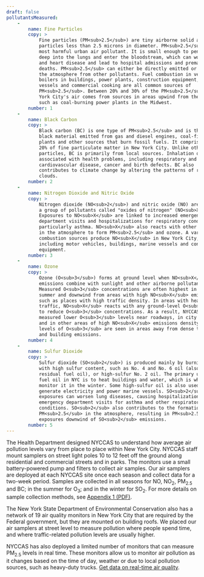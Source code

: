```yaml
---
draft: false
pollutantsMeasured:
    -
        name: Fine Particles
        copy: >
            Fine particles (PM<sub>2.5</sub>) are tiny airborne solid and liquid
            particles less than 2.5 microns in diameter. PM<sub>2.5</sub> is the
            most harmful urban air pollutant. It is small enough to penetrate
            deep into the lungs and enter the bloodstream, which can worsen lung
            and heart disease and lead to hospital admissions and premature
            deaths. PM<sub>2.5</sub> can either be directly emitted or formed in
            the atmosphere from other pollutants. Fuel combustion in vehicles,
            boilers in buildings, power plants, construction equipment, marine
            vessels and commercial cooking are all common sources of
            PM<sub>2.5</sub>. Between 20% and 30% of the PM<sub>2.5</sub> in New
            York City's air comes from sources in areas upwind from the city,
            such as coal-burning power plants in the Midwest.
        number: 1
    -
        name: Black Carbon
        copy: >
            Black carbon (BC) is one type of PM<sub>2.5</sub> and is the sooty
            black material emitted from gas and diesel engines, coal-fired power
            plants and other sources that burn fossil fuels. It comprises up to
            20% of fine particulate matter in New York City. Unlike other fine
            particles, BC is primarily from local sources. Inhalation of BC is
            associated with health problems, including respiratory and
            cardiovascular disease, cancer and birth defects. BC also
            contributes to climate change by altering the patterns of rain and
            clouds.
        number: 2
    -
        name: Nitrogen Dioxide and Nitric Oxide
        copy: >
            Nitrogen dioxide (NO<sub>2</sub>) and nitric oxide (NO) are part of
            a group of pollutants called "oxides of nitrogen" (NO<sub>X</sub>).
            Exposures to NO<sub>X</sub> are linked to increased emergency
            department visits and hospitalizations for respiratory conditions,
            particularly asthma. NO<sub>X</sub> also reacts with other compounds
            in the atmosphere to form PM<sub>2.5</sub> and ozone. A variety of
            combustion sources produce NO<sub>X</sub> in New York City,
            including motor vehicles, buildings, marine vessels and construction
            equipment.
        number: 3
    -
        name: Ozone
        copy: >
            Ozone (O<sub>3</sub>) forms at ground level when NO<sub>X</sub>
            emissions combine with sunlight and other airborne pollutants.
            Measured O<sub>3</sub> concentrations are often highest in the
            summer and downwind from areas with high NO<sub>X</sub> emissions,
            such as places with high traffic density. In areas with heavy
            traffic, NO<sub>X</sub> reacts with any ground-level O<sub>3</sub>
            to reduce O<sub>3</sub> concentrations. As a result, NYCCAS has
            measured lower O<sub>3</sub> levels near roadways, in city centers
            and in other areas of high NO<sub>X</sub> emissions density. Higher
            levels of O<sub>3</sub> are seen in areas away from dense traffic
            and building emissions.
        number: 4
    -
        name: Sulfur Dioxide
        copy: >
            Sulfur dioxide (SO<sub>2</sub>) is produced mainly by burning oils
            with high sulfur content, such as No. 4 and No. 6 oil (also known as
            residual fuel oil), or high-sulfur No. 2 oil. The primary use of
            fuel oil in NYC is to heat buildings and water, which is why we only
            monitor it in the winter. Some high-sulfur oil is also used to
            generate electricity and power marine vessels. SO<sub>2</sub>
            exposures can worsen lung diseases, causing hospitalizations and
            emergency department visits for asthma and other respiratory
            conditions. SO<sub>2</sub> also contributes to the formation of
            PM<sub>2.5</sub> in the atmosphere, resulting in PM<sub>2.5</sub>
            exposures downwind of SO<sub>2</sub> emissions.
        number: 5
---
```

The Health Department designed NYCCAS to understand how average air pollution levels vary from place to place within New York City. NYCCAS staff mount samplers on street light poles 10 to 12 feet off the ground along residential and commercial streets and in parks. The monitors use a small battery-powered pump and filters to collect air samples. Our air samplers are deployed at each NYCCAS site once each season and collect data for a two-week period. Samples are collected in all seasons for NO, NO<sub>2</sub>, PM<sub>2.5</sub> and BC; in the summer for O<sub>3</sub>; and in the winter for SO<sub>2</sub>. For more details on sample collection methods, see [Appendix 1 (PDF)](pdf/Appendix1.pdf).

The New York State Department of Environmental Conservation also has a network of 19 air quality monitors in New York City that are required by the Federal government, but they are mounted on building roofs. We placed our air samplers at street level to measure pollution where people spend time, and where traffic-related pollution levels are usually higher.

NYCCAS has also deployed a limited number of monitors that can measure PM<sub>2.5</sub> levels in real time. These monitors allow us to monitor air pollution as it changes based on the time of day, weather or due to local pollution sources, such as heavy-duty trucks. [Get data on real-time air quality](../realtime/).